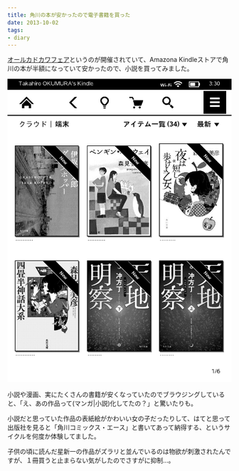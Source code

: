 ```yaml
---
title: 角川の本が安かったので電子書籍を買った
date: 2013-10-02
tags:
- diary
---
```

[オールカドカワフェア](http://www.kadokawa.co.jp/allkadokawa/)というのが開催されていて、Amazona Kindleストアで角川の本が半額になっていて安かったので、小説を買ってみました。

![kindleのスクリーンショット](/images/2013/10/02/kindle-ebook.png)

小説や漫画、実にたくさんの書籍が安くなっていたのでブラウジングしていると、「え、あの作品って(マンガ|小説)化してたの？」と驚いたりも。

小説だと思っていた作品の表紙絵がかわいい女の子だったりして、はてと思って出版社を見ると「角川コミックス・エース」と書いてあって納得する、というサイクルを何度か体験してました。

子供の頃に読んだ星新一の作品がズラリと並んでいるのは物欲が刺激されたんですが、１冊買うと止まらない気がしたのでさすがに抑制…。
